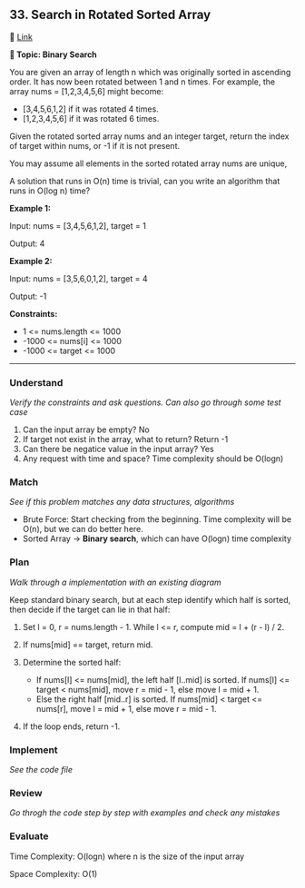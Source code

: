 ## 33. Search in Rotated Sorted Array

🔗 [Link](https://leetcode.com/problems/search-in-rotated-sorted-array/description/?envType=company&envId=tiktok&favoriteSlug=tiktok-thirty-days)

**📝 Topic: Binary Search**

You are given an array of length n which was originally sorted in ascending order. It has now been rotated between 1 and n times. For example, the array nums = [1,2,3,4,5,6] might become:

- [3,4,5,6,1,2] if it was rotated 4 times.
- [1,2,3,4,5,6] if it was rotated 6 times.

Given the rotated sorted array nums and an integer target, return the index of target within nums, or -1 if it is not present.

You may assume all elements in the sorted rotated array nums are unique,

A solution that runs in O(n) time is trivial, can you write an algorithm that runs in O(log n) time?

**Example 1:**

Input: nums = [3,4,5,6,1,2], target = 1

Output: 4

**Example 2:**

Input: nums = [3,5,6,0,1,2], target = 4

Output: -1

**Constraints:**

- 1 <= nums.length <= 1000
- -1000 <= nums[i] <= 1000
- -1000 <= target <= 1000


----

### Understand
_Verify the constraints and ask questions. Can also go through some test case_

1. Can the input array be empty? No
2. If target not exist in the array, what to return? Return -1
3. Can there be negatice value in the input array? Yes
4. Any request with time and space? Time complexity should be O(logn)


### Match
_See if this problem matches any data structures, algorithms_

- Brute Force: Start checking from the beginning. Time complexity will be O(n), but we can do better here.
- Sorted Array -> **Binary search**, which can have O(logn) time complexity


### Plan
_Walk through a implementation with an existing diagram_

Keep standard binary search, but at each step identify which half is sorted, then decide if the target can lie in that half:

1. Set l = 0, r = nums.length - 1. While l <= r, compute mid = l + (r - l) / 2.
2. If nums[mid] == target, return mid.
3. Determine the sorted half:
   - If nums[l] <= nums[mid], the left half [l..mid] is sorted.
     If nums[l] <= target < nums[mid], move r = mid - 1, else move l = mid + 1.
   - Else the right half [mid..r] is sorted.
     If nums[mid] < target <= nums[r], move l = mid + 1, else move r = mid - 1.

4. If the loop ends, return -1.


### Implement
_See the code file_


### Review
_Go throgh the code step by step with examples and check any mistakes_


### Evaluate

Time Complexity: O(logn) where n is the size of the input array

Space Complexity: O(1) 
